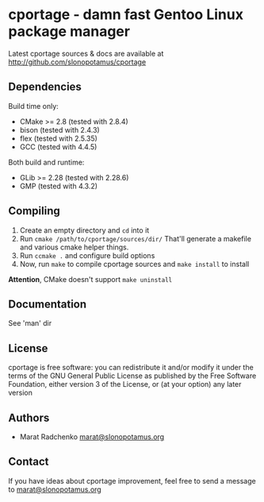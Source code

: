 cportage - damn fast Gentoo Linux package manager
=================================================
Latest cportage sources & docs are available
at <http://github.com/slonopotamus/cportage>

Dependencies
------------
Build time only:

 -  CMake >= 2.8 (tested with 2.8.4)
 -  bison (tested with 2.4.3)
 -  flex (tested with 2.5.35)
 -  GCC (tested with 4.4.5)

Both build and runtime:

 -  GLib >= 2.28 (tested with 2.28.6)
 -  GMP (tested with 4.3.2)

Compiling
---------
1. Create an empty directory and `cd` into it
2. Run `cmake /path/to/cportage/sources/dir/`
That'll generate a makefile and various cmake helper things.
3. Run `ccmake .` and configure build options
4. Now, run `make` to compile cportage sources and `make install` to install

**Attention**, CMake doesn't support `make uninstall`

Documentation
-------------
See 'man' dir

License
-------
cportage is free software: you can redistribute it and/or modify
it under the terms of the GNU General Public License as published by
the Free Software Foundation, either version 3 of the License, or
(at your option) any later version

Authors
-------
 -  Marat Radchenko <marat@slonopotamus.org>

Contact
-------
If you have ideas about cportage improvement, feel
free to send a message to <marat@slonopotamus.org>

